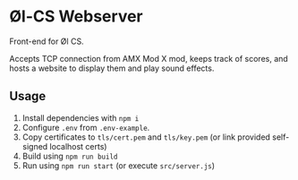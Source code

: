 # Øl-CS Webserver

Front-end for Øl CS.

Accepts TCP connection from AMX Mod X mod, keeps track of scores, and hosts a website to display them and play sound effects.

## Usage
1. Install dependencies with `npm i`
2. Configure `.env` from `.env-example`.
3. Copy certificates to `tls/cert.pem` and `tls/key.pem` (or link provided self-signed localhost certs)
4. Build using `npm run build`
5. Run using `npm run start` (or execute `src/server.js`)
